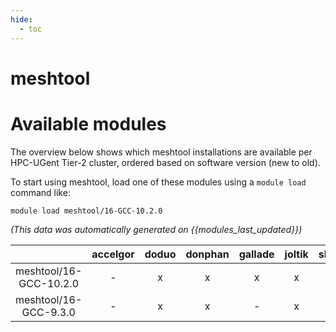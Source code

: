 ```yaml
---
hide:
  - toc
---
```


meshtool
========

# Available modules


The overview below shows which meshtool installations are available per HPC-UGent Tier-2 cluster, ordered based on software version (new to old).

To start using meshtool, load one of these modules using a `module load` command like:

```shell
module load meshtool/16-GCC-10.2.0
```

*(This data was automatically generated on {{modules_last_updated}})*  

| |accelgor|doduo|donphan|gallade|joltik|shinx|skitty|
| :---: | :---: | :---: | :---: | :---: | :---: | :---: | :---: |
|meshtool/16-GCC-10.2.0|-|x|x|x|x|-|-|
|meshtool/16-GCC-9.3.0|-|x|x|-|x|-|-|
